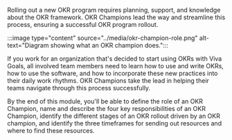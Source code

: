 Rolling out a new OKR program requires planning, support, and knowledge about the OKR framework. OKR Champions lead the way and streamline this process, ensuring a successful OKR program rollout.

:::image type="content" source="../media/okr-champion-role.png" alt-text="Diagram showing what an OKR champion does.":::

If you work for an organization that's decided to start using OKRs with Viva Goals, all involved team members need to learn how to use and write OKRs, how to use the software, and how to incorporate these new practices into their daily work rhythms. OKR Champions take the lead in helping their teams navigate through this process successfully.

By the end of this module, you'll be able to define the role of an OKR Champion, name and describe the four key responsibilities of an OKR Champion, identify the different stages of an OKR rollout driven by an OKR champion, and identify the three timeframes for sending out resources and where to find these resources.
